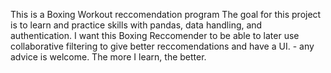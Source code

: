 This is a Boxing Workout reccomendation program
The goal for this project is to learn and practice skills with pandas, data handling, and authentication. 
I want this Boxing Reccomender to be able to later use collaborative filtering to give better reccomendations and have a UI. - any advice is welcome. The more I learn, the better.
